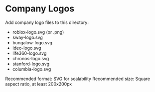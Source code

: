# Company Logos

Add company logo files to this directory:

- roblox-logo.svg (or .png)
- sway-logo.svg
- bungalow-logo.svg
- ideo-logo.svg
- life360-logo.svg
- chronos-logo.svg
- stanford-logo.svg
- columbia-logo.svg

Recommended format: SVG for scalability
Recommended size: Square aspect ratio, at least 200x200px